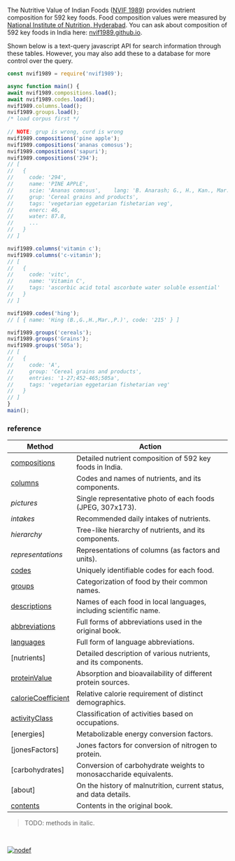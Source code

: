 The Nutritive Value of Indian Foods ([NVIF 1989]) provides nutrient composition for 592 key foods.
Food composition values were measured by [National Institute of Nutrition, Hyderabad]. You can ask about composition of 592 key foods in India here: [nvif1989.github.io].

Shown below is a text-query javascript API for search information through these tables. However, you may also add these to a database for more control over the query.

```javascript
const nvif1989 = require('nvif1989');

async function main() {
await nvif1989.compositions.load();
await nvif1989.codes.load();
nvif1989.columns.load();
nvif1989.groups.load();
/* load corpus first */
 
// NOTE: grup is wrong, curd is wrong
nvif1989.compositions('pine apple');
nvif1989.compositions('ananas comosus');
nvif1989.compositions('sapuri');
nvif1989.compositions('294');
// [
//   {
//     code: '294',
//     name: 'PINE APPLE',
//     scie: 'Ananas comosus',    lang: 'B. Anarash; G., H., Kan., Mar., P. Ananas; Mal. Kayitha chakka; O. Sapuri Anasianas; Tam. Anasi pazham; Tel. Anasa Pandu',
//     grup: 'Cereal grains and products',
//     tags: 'vegetarian eggetarian fishetarian veg',
//     enerc: 46,
//     water: 87.8,
//     ...
//   }
// ]

nvif1989.columns('vitamin c');
nvif1989.columns('c-vitamin');
// [
//   {
//     code: 'vitc',
//     name: 'Vitamin C',
//     tags: 'ascorbic acid total ascorbate water soluble essential'
//   }
// ]

nvif1989.codes('hing');
// [ { name: 'Hing (B.,G.,H.,Mar.,P.)', code: '215' } ]

nvif1989.groups('cereals');
nvif1989.groups('Grains');
nvif1989.groups('505a');
// [
//   {
//     code: 'A',
//     group: 'Cereal grains and products',
//     entries: '1-27;452-465;505a',
//     tags: 'vegetarian eggetarian fishetarian veg'
//   }
// ]
}
main();
```

### reference

| Method                  | Action
|-------------------------|-------
| [compositions]          | Detailed nutrient composition of 592 key foods in India.
| [columns]               | Codes and names of nutrients, and its components.
| *pictures*              | Single representative photo of each foods (JPEG, 307x173).
| *intakes*               | Recommended daily intakes of nutrients.
| *hierarchy*             | Tree-like hierarchy of nutrients, and its components.
| *representations*       | Representations of columns (as factors and units).
| [codes]                 | Uniquely identifiable codes for each food.
| [groups]                | Categorization of food by their common names.
| [descriptions]          | Names of each food in local languages, including scientific name.
| [abbreviations]         | Full forms of abbreviations used in the original book.
| [languages]             | Full form of language abbreviations.
| [nutrients]             | Detailed description of various nutrients, and its components.
| [proteinValue]          | Absorption and bioavailability of different protein sources.
| [calorieCoefficient]    | Relative calorie requirement of distinct demographics.
| [activityClass]         | Classification of activities based on occupations.
| [energies]              | Metabolizable energy conversion factors.
| [jonesFactors]          | Jones factors for conversion of nitrogen to protein.
| [carbohydrates]         | Conversion of carbohydrate weights to monosaccharide equivalents.
| [about]                 | On the history of malnutrition, current status, and data details.
| [contents]              | Contents in the original book.

> TODO: methods in italic.

<br>

[![nodef](https://i.imgur.com/mGVou5c.png)](https://nodef.github.io)

[abbreviations]: https://www.npmjs.com/package/@nvif1989/abbreviations
[activityClass]: https://www.npmjs.com/package/@nvif1989/activityclass
[calorieCoefficient]: https://www.npmjs.com/package/@nvif1989/caloriecoefficient
[codes]: https://www.npmjs.com/package/@nvif1989/codes
[columns]: https://www.npmjs.com/package/@nvif1989/columns
[compositions]: https://www.npmjs.com/package/@nvif1989/compositions
[contents]: https://www.npmjs.com/package/@nvif1989/contents
[descriptions]: https://www.npmjs.com/package/@nvif1989/descriptions
[groups]: https://www.npmjs.com/package/@nvif1989/groups
[languages]: https://www.npmjs.com/package/@nvif1989/languages
[proteinValue]: https://www.npmjs.com/package/@nvif1989/proteinvalue
[NVIF 1989]: https://www.icmr.nic.in/content/nutritive-value-indian-foods-nvif-c-gopalan-b-v-rama-sastri-sc-balasubramanian-revised
[nvif1989.github.io]: https://nvif1989.github.io
[National Institute of Nutrition, Hyderabad]: https://www.nin.res.in/
